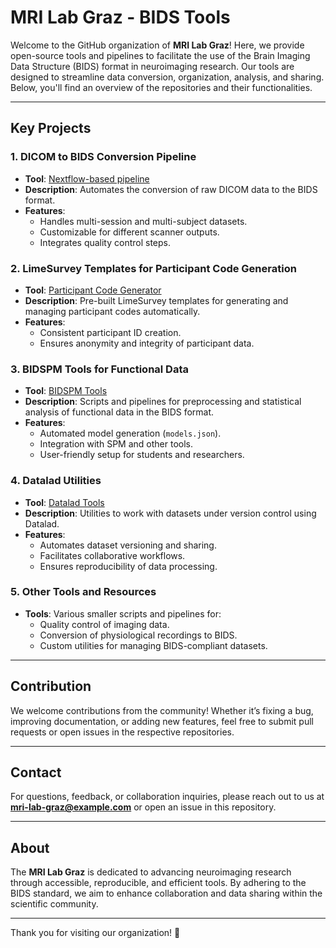 # MRI Lab Graz - BIDS Tools

Welcome to the GitHub organization of **MRI Lab Graz**! Here, we provide open-source tools and pipelines to facilitate the use of the Brain Imaging Data Structure (BIDS) format in neuroimaging research. Our tools are designed to streamline data conversion, organization, analysis, and sharing. Below, you'll find an overview of the repositories and their functionalities.

---

## Key Projects

### 1. **DICOM to BIDS Conversion Pipeline**
- **Tool**: [Nextflow-based pipeline](https://github.com/your-org/dicom-to-bids-pipeline)
- **Description**: Automates the conversion of raw DICOM data to the BIDS format.
- **Features**:
  - Handles multi-session and multi-subject datasets.
  - Customizable for different scanner outputs.
  - Integrates quality control steps.

### 2. **LimeSurvey Templates for Participant Code Generation**
- **Tool**: [Participant Code Generator](https://github.com/your-org/limesurvey-templates)
- **Description**: Pre-built LimeSurvey templates for generating and managing participant codes automatically.
- **Features**:
  - Consistent participant ID creation.
  - Ensures anonymity and integrity of participant data.

### 3. **BIDSPM Tools for Functional Data**
- **Tool**: [BIDSPM Tools](https://github.com/your-org/bidspm-tools)
- **Description**: Scripts and pipelines for preprocessing and statistical analysis of functional data in the BIDS format.
- **Features**:
  - Automated model generation (`models.json`).
  - Integration with SPM and other tools.
  - User-friendly setup for students and researchers.

### 4. **Datalad Utilities**
- **Tool**: [Datalad Tools](https://github.com/your-org/datalad-utilities)
- **Description**: Utilities to work with datasets under version control using Datalad.
- **Features**:
  - Automates dataset versioning and sharing.
  - Facilitates collaborative workflows.
  - Ensures reproducibility of data processing.

### 5. **Other Tools and Resources**
- **Tools**: Various smaller scripts and pipelines for:
  - Quality control of imaging data.
  - Conversion of physiological recordings to BIDS.
  - Custom utilities for managing BIDS-compliant datasets.

---

## Contribution
We welcome contributions from the community! Whether it’s fixing a bug, improving documentation, or adding new features, feel free to submit pull requests or open issues in the respective repositories.

---

## Contact
For questions, feedback, or collaboration inquiries, please reach out to us at **mri-lab-graz@example.com** or open an issue in this repository.

---

## About
The **MRI Lab Graz** is dedicated to advancing neuroimaging research through accessible, reproducible, and efficient tools. By adhering to the BIDS standard, we aim to enhance collaboration and data sharing within the scientific community.

---

Thank you for visiting our organization! 🌟
